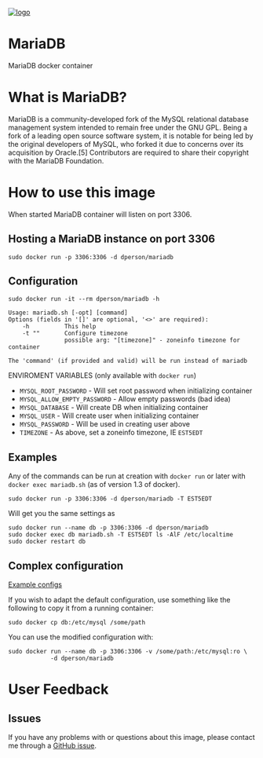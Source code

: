 [![logo](https://upload.wikimedia.org/wikipedia/en/3/3e/MariaDB_Logo_from_SkySQL_Ab.png)](https://mariadb.org/)

# MariaDB

MariaDB docker container

# What is MariaDB?

MariaDB is a community-developed fork of the MySQL relational database
management system intended to remain free under the GNU GPL. Being a fork of
a leading open source software system, it is notable for being led by the
original developers of MySQL, who forked it due to concerns over its acquisition
by Oracle.[5] Contributors are required to share their copyright with the
MariaDB Foundation.

# How to use this image

When started MariaDB container will listen on port 3306.

## Hosting a MariaDB instance on port 3306

    sudo docker run -p 3306:3306 -d dperson/mariadb

## Configuration

    sudo docker run -it --rm dperson/mariadb -h

    Usage: mariadb.sh [-opt] [command]
    Options (fields in '[]' are optional, '<>' are required):
        -h          This help
        -t ""       Configure timezone
                    possible arg: "[timezone]" - zoneinfo timezone for container

    The 'command' (if provided and valid) will be run instead of mariadb

ENVIROMENT VARIABLES (only available with `docker run`)

 * `MYSQL_ROOT_PASSWORD` - Will set root password when initializing container
 * `MYSQL_ALLOW_EMPTY_PASSWORD` - Allow empty passwords (bad idea)
 * `MYSQL_DATABASE` - Will create DB when initializing container
 * `MYSQL_USER` - Will create user when initializing container
 * `MYSQL_PASSWORD` - Will be used in creating user above
 * `TIMEZONE` - As above, set a zoneinfo timezone, IE `EST5EDT`

## Examples

Any of the commands can be run at creation with `docker run` or later with
`docker exec mariadb.sh` (as of version 1.3 of docker).

    sudo docker run -p 3306:3306 -d dperson/mariadb -T EST5EDT

Will get you the same settings as

    sudo docker run --name db -p 3306:3306 -d dperson/mariadb
    sudo docker exec db mariadb.sh -T EST5EDT ls -AlF /etc/localtime
    sudo docker restart db

## Complex configuration

[Example configs](https://mariadb.com/kb/en/mariadb/documentation/)

If you wish to adapt the default configuration, use something like the following
to copy it from a running container:

    sudo docker cp db:/etc/mysql /some/path

You can use the modified configuration with:

    sudo docker run --name db -p 3306:3306 -v /some/path:/etc/mysql:ro \
                -d dperson/mariadb

# User Feedback

## Issues

If you have any problems with or questions about this image, please contact me
through a [GitHub issue](https://github.com/dperson/mariadb/issues).
